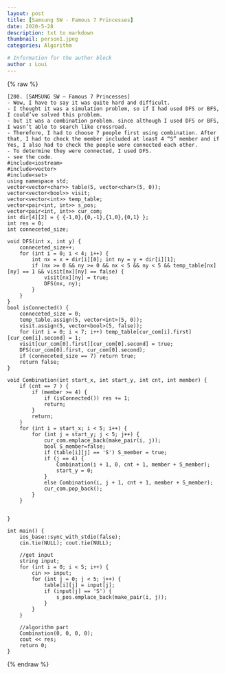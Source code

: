 ```yaml
---
layout: post
title: [Samsung SW - Famous 7 Princesses]
date: 2020-5-28
description: txt to markdown
thumbnail: person1.jpeg
categories: Algorithm

# Information for the author block
author : Loui
---
```


{% raw %}

	﻿[200. [SAMSUNG SW – Famous 7 Princesses]
	- Wow, I have to say it was quite hard and difficult.
	- I thought it was a simulation problem, so if I had used DFS or BFS, I could’ve solved this problem. 
	- but it was a combination problem. since although I used DFS or BFS, I wasn’t able to search like crossroad. 
	- Therefore, I had to choose 7 people first using combination. After that, I had to check the member included at least 4 “S” member and if Yes, I also had to check the people were connected each other.
	- To determine they were connected, I used DFS.
	- see the code.
	#include<iostream>
	#include<vector>
	#include<set>
	using namespace std;
	vector<vector<char>> table(5, vector<char>(5, 0));
	vector<vector<bool>> visit;
	vector<vector<int>> temp_table;
	vector<pair<int, int>> s_pos;
	vector<pair<int, int>> cur_com;
	int dir[4][2] = { {-1,0},{0,-1},{1,0},{0,1} };
	int res = 0;
	int conneceted_size;
	
	void DFS(int x, int y) {
		conneceted_size++;
		for (int i = 0; i < 4; i++) {
			int nx = x + dir[i][0]; int ny = y + dir[i][1];
			if (nx >= 0 && ny >= 0 && nx < 5 && ny < 5 && temp_table[nx][ny] == 1 && visit[nx][ny] == false) {
				visit[nx][ny] = true;
				DFS(nx, ny);
			}
		}
	}
	bool isConnected() {
		conneceted_size = 0;
		temp_table.assign(5, vector<int>(5, 0));
		visit.assign(5, vector<bool>(5, false));
		for (int i = 0; i < 7; i++) temp_table[cur_com[i].first][cur_com[i].second] = 1;
		visit[cur_com[0].first][cur_com[0].second] = true;
		DFS(cur_com[0].first, cur_com[0].second);
		if (conneceted_size == 7) return true;
		return false;
	}
	
	void Combination(int start_x, int start_y, int cnt, int member) {
		if (cnt == 7 ) {
			if (member >= 4) {
				if (isConnected()) res += 1;
				return;
			}
			return;
		}
		for (int i = start_x; i < 5; i++) {
			for (int j = start_y; j < 5; j++) {
				cur_com.emplace_back(make_pair(i, j));
				bool S_member=false;
				if (table[i][j] == 'S') S_member = true;
				if (j == 4) {
					Combination(i + 1, 0, cnt + 1, member + S_member);
					start_y = 0;
				}
				else Combination(i, j + 1, cnt + 1, member + S_member);
				cur_com.pop_back();
			}
		}
	
	
	}
	
	int main() {
		ios_base::sync_with_stdio(false);
		cin.tie(NULL); cout.tie(NULL);
	
		//get input
		string input;
		for (int i = 0; i < 5; i++) {
			cin >> input;
			for (int j = 0; j < 5; j++) {
				table[i][j] = input[j];
				if (input[j] == 'S') {
					s_pos.emplace_back(make_pair(i, j));
				}
			}
		}
	
		//algorithm part
		Combination(0, 0, 0, 0);
		cout << res;
		return 0;
	}
	
{% endraw %}
